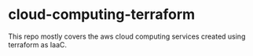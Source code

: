 # cloud-computing-terraform
This repo mostly covers the aws cloud computing services created using terraform as IaaC.
